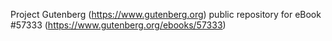 Project Gutenberg (https://www.gutenberg.org) public repository for eBook #57333 (https://www.gutenberg.org/ebooks/57333)
